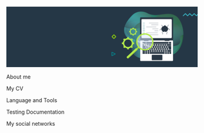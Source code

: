 ![Header](https://github.com/Azzkabar/Azzkabar/blob/main/assets/qa-testing-header.png)

About me

My CV

Language and Tools

Testing Documentation

My social networks